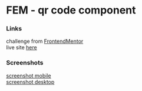 # FEM - qr code component
### Links
challenge from [FrontendMentor](https://www.frontendmentor.io/challenges/qr-code-component-iux_sIO_H)\
live site [here](https://mgksp.github.io/qr_component/)
### Screenshots
[screenshot mobile](./screenshots/qr_code_component_mobile.png)\
[screenshot desktop](./screenshots/qr_code_component_desktop.png)
